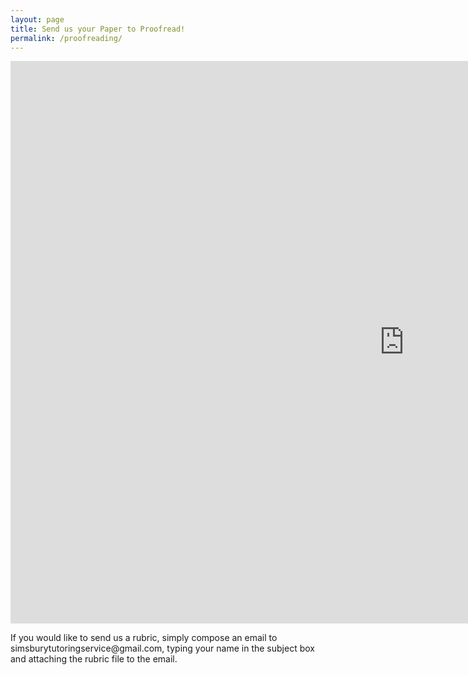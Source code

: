 ```yaml
---
layout: page
title: Send us your Paper to Proofread!
permalink: /proofreading/
---
```

<html>
<body>
<iframe src="https://docs.google.com/forms/d/e/1FAIpQLSdyhgYA2_SyFjaleK2Tn6OMHl24wF2ja_EjgnNGjNVJ2Ewreg/viewform?embedded=true" width="1260" height="900" frameborder="0" marginheight="0" marginwidth="0">Loading...</iframe>
 <br>
 <p>If you would like to send us a rubric, simply compose an email to simsburytutoringservice@gmail.com, typing your name in the subject box and attaching the rubric file to the email.</p> 
</body>
</html>
